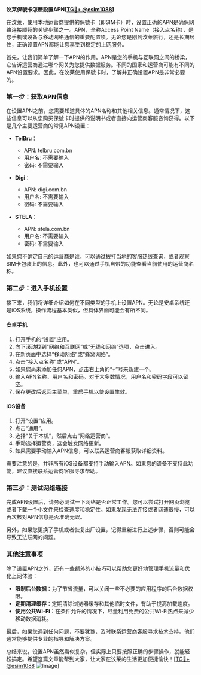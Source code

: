 **汶莱保號卡怎麽設置APN[[TG💪+ @esim1088](https://t.me/s/esim1088)]**

在汶莱，使用本地运营商提供的保號卡（即SIM卡）时，设置正确的APN是确保网络连接顺畅的关键步骤之一。APN，全称Access Point Name（接入点名称），是您手机或设备与移动网络通信的重要配置项。无论您是刚到汶莱旅行，还是长期居住，正确设置APN都能让您享受到稳定的上网服务。

首先，让我们简单了解一下APN的作用。APN是您的手机与互联网之间的桥梁，它告诉运营商通过哪个网关为您提供数据服务。不同的国家和运营商可能有不同的APN设置要求。因此，在汶莱使用保號卡时，了解并正确设置APN是非常必要的。

### **第一步：获取APN信息**
在设置APN之前，您需要知道具体的APN名称和其他相关信息。通常情况下，这些信息可以从您购买保號卡时提供的说明书或者直接向运营商客服咨询获得。以下是几个主要运营商的常见APN设置：

- **TelBru**：
  - APN: telbru.com.bn
  - 用户名: 不需要输入
  - 密码: 不需要输入

- **Digi**：
  - APN: digi.com.bn
  - 用户名: 不需要输入
  - 密码: 不需要输入

- **STELA**：
  - APN: stela.com.bn
  - 用户名: 不需要输入
  - 密码: 不需要输入

如果您不确定自己的运营商是谁，可以通过拨打当地的客服热线查询，或者观察SIM卡包装上的信息。此外，也可以通过手机自带的功能查看当前使用的运营商名称。

### **第二步：进入手机设置**
接下来，我们将详细介绍如何在不同类型的手机上设置APN。无论是安卓系统还是iOS系统，操作流程基本类似，但具体界面可能会有所不同。

#### **安卓手机**
1. 打开手机的“设置”应用。
2. 向下滚动找到“网络和互联网”或“无线和网络”选项，点击进入。
3. 在新页面中选择“移动网络”或“蜂窝网络”。
4. 点击“接入点名称”或“APN”。
5. 如果您尚未添加任何APN，点击右上角的“+”号来新建一个。
6. 输入APN名称、用户名和密码。对于大多数情况，用户名和密码字段可以留空。
7. 保存更改后返回主菜单，重启手机以使设置生效。

#### **iOS设备**
1. 打开“设置”应用。
2. 点击“通用”。
3. 选择“关于本机”，然后点击“网络运营商”。
4. 手动选择运营商，这会触发网络更新。
5. 如果需要手动输入APN信息，可以联系运营商客服获取详细资料。

需要注意的是，并非所有iOS设备都支持手动输入APN。如果您的设备不支持此功能，建议直接联系运营商客服寻求帮助。

### **第三步：测试网络连接**
完成APN设置后，请务必测试一下网络是否正常工作。您可以尝试打开网页浏览或者下载一个小文件来检查速度和稳定性。如果发现无法连接或者网速很慢，可以再次核对APN信息是否准确无误。

另外，如果您更换了手机或者恢复出厂设置，记得重新进行上述步骤，否则可能会导致无法联网的问题。

### **其他注意事项**
除了设置APN之外，还有一些额外的小技巧可以帮助您更好地管理手机流量和优化上网体验：

- **限制后台数据**：为了节省流量，可以关闭一些不必要的应用程序的后台数据权限。
- **定期清理缓存**：定期清除浏览器缓存和其他临时文件，有助于提高加载速度。
- **使用公共Wi-Fi**：在条件允许的情况下，尽量利用免费的公共Wi-Fi热点来减少移动数据消耗。

最后，如果您遇到任何问题，不要犹豫，及时联系运营商客服寻求技术支持。他们通常能够提供专业的指导和解决方案。

总结来说，设置APN虽然看似复杂，但实际上只要按照正确的步骤操作，就能轻松搞定。希望这篇文章能帮到大家，让大家在汶莱的生活更加便捷愉快！[[TG💪+ @esim1088](https://t.me/s/esim1088) ![Image](https://i.postimg.cc/4NQfJmqS/Snipaste-2025-05-13-00-14-12.png)]